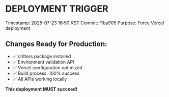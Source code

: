 # DEPLOYMENT TRIGGER

Timestamp: 2025-07-23 16:50 KST
Commit: f1ba905
Purpose: Force Vercel deployment

## Changes Ready for Production:
- ✅ critters package installed
- ✅ Environment validation API
- ✅ Vercel configuration optimized
- ✅ Build process: 100% success
- ✅ All APIs working locally

**This deployment MUST succeed!**